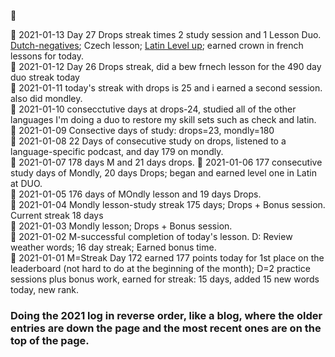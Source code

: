  :large_blue_circle:  <br>
 
 :large_blue_circle: 2021-01-13 Day 27 Drops streak times 2 study session and 1 Lesson Duo. [Dutch-negatives](https://github.com/EO4wellness/T-I-L/blob/main/polyglot/la-otra/images/dutch/2021-01-13-dutch-course.png); Czech lesson; [Latin Level up](https://github.com/EO4wellness/T-I-L/blob/main/polyglot/la-otra/images/latin/2021-01-13-earned%20crown%20and%20next%20level%20up.png); earned crown in french lessons for today. <br>
 :large_blue_circle: 2021-01-12 Day 26 Drops streak, did a bew frnech lesson for the 490 day duo streak today <br>
 :large_blue_circle: 2021-01-11 today's streak with drops is 25 and i earned a second session. also did mondley. <br>
 :large_blue_circle:  2021-01-10 consecctutive days at drops-24, studied all of the other languages I'm doing a duo to restore my skill sets such as check and latin.<br>
 :large_blue_circle: 2021-01-09 Consective days of study: drops=23, mondly=180 <br>
  :large_blue_circle: 2021-01-08 22 Days of consecutive study on drops, listened to a language-specific podcast, and day 179 on mondly.  <br>
 :large_blue_circle: 2021-01-07 178 days M and 21 days drops. 
 :large_blue_circle: 2021-01-06 177 consecutive study days of Mondly, 20 days Drops; began and earned level one in Latin at DUO.  <br>
 :large_blue_circle: 2021-01-05 176 days of MOndly lesson and 19 days Drops.  <br>
 :large_blue_circle: 2021-01-04 Mondly lesson-study streak 175 days; Drops + Bonus session. Current streak 18 days <br>
 :large_blue_circle: 2021-01-03 Mondly lesson; Drops + Bonus session.  <br>
 :large_blue_circle: 2021-01-02 M-successful completion of today's lesson. D: Review weather words; 16 day streak; Earned bonus time. <br>
 :large_blue_circle: 2021-01-01 M=Streak Day 172 earned 177 points today for 1st place on the leaderboard (not hard to do at the beginning of the month); D=2 practice sessions plus bonus work, earned for streak: 15 days, added 15 new words today, new rank.  <br>

### Doing the 2021 log in reverse order, like a blog, where the older entries are down the page and the most recent ones are on the top of the page. 
